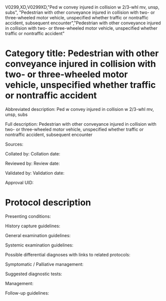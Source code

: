 V0299,XD,V0299XD,"Ped w convey injured in collision w 2/3-whl mv, unsp, subs", "Pedestrian with other conveyance injured in collision with two- or three-wheeled motor vehicle, unspecified whether traffic or nontraffic accident, subsequent encounter","Pedestrian with other conveyance injured in collision with two- or three-wheeled motor vehicle, unspecified whether traffic or nontraffic accident"
# Category title: Pedestrian with other conveyance injured in collision with two- or three-wheeled motor vehicle, unspecified whether traffic or nontraffic accident

Abbreviated description: Ped w convey injured in collision w 2/3-whl mv, unsp, subs

Full description: Pedestrian with other conveyance injured in collision with two- or three-wheeled motor vehicle, unspecified whether traffic or nontraffic accident, subsequent encounter

Sources:

Collated by:
Collation date:

Reviewed by:
Review date:

Validated by:
Validation date:

Approval UID:

# Protocol description

Presenting conditions:

History capture guidelines:

General examination guidelines:

Systemic examination guidelines:

Possible differential diagnoses with links to related protocols:

Symptomatic / Palliative management:

Suggested diagnostic tests:

Management:

Follow-up guidelines:
